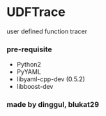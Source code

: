 # UDFTrace
user defined function tracer

### pre-requisite
- Python2
- PyYAML
- libyaml-cpp-dev (0.5.2)
- libboost-dev

### made by dinggul, blukat29
